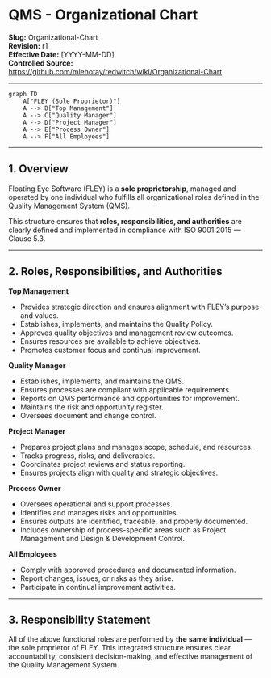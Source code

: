 # **QMS - Organizational Chart**

**Slug:** Organizational-Chart  
**Revision:** r1  
**Effective Date:** [YYYY-MM-DD]  
**Controlled Source:** https://github.com/mlehotay/redwitch/wiki/Organizational-Chart  

---

```mermaid
graph TD
    A["FLEY (Sole Proprietor)"]
    A --> B["Top Management"]
    A --> C["Quality Manager"]
    A --> D["Project Manager"]
    A --> E["Process Owner"]
    A --> F["All Employees"]
```

---

## **1. Overview**

Floating Eye Software (FLEY) is a **sole proprietorship**, managed and operated by one individual who fulfills all organizational roles defined in the Quality Management System (QMS).

This structure ensures that **roles, responsibilities, and authorities** are clearly defined and implemented in compliance with ISO 9001:2015 — Clause 5.3.

---

## 2. **Roles, Responsibilities, and Authorities**

**Top Management**

* Provides strategic direction and ensures alignment with FLEY’s purpose and values.
* Establishes, implements, and maintains the Quality Policy.
* Approves quality objectives and management review outcomes.
* Ensures resources are available to achieve objectives.
* Promotes customer focus and continual improvement.

**Quality Manager**

* Establishes, implements, and maintains the QMS.
* Ensures processes are compliant with applicable requirements.
* Reports on QMS performance and opportunities for improvement.
* Maintains the risk and opportunity register.
* Oversees document and change control.

**Project Manager**

* Prepares project plans and manages scope, schedule, and resources.
* Tracks progress, risks, and deliverables.
* Coordinates project reviews and status reporting.
* Ensures projects align with quality and strategic objectives.

**Process Owner**

* Oversees operational and support processes.
* Identifies and manages risks and opportunities.
* Ensures outputs are identified, traceable, and properly documented.
* Includes ownership of process-specific areas such as Project Management and Design & Development Control.

**All Employees**

* Comply with approved procedures and documented information.
* Report changes, issues, or risks as they arise.
* Participate in continual improvement activities.

---

## **3. Responsibility Statement**

All of the above functional roles are performed by **the same individual** — the sole proprietor of FLEY.
This integrated structure ensures clear accountability, consistent decision-making, and effective management of the Quality Management System.
